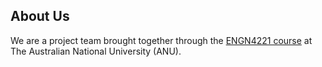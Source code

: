 ## About Us
We are a project team brought together through the [ENGN4221 course](https://eng.anu.edu.au/courses/engn4221/project/) at The Australian National University (ANU).

